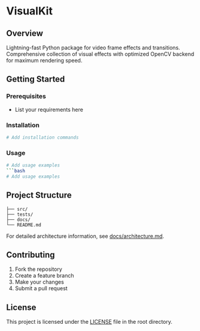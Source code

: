 # VisualKit

## Overview
Lightning-fast Python package for video frame effects and transitions. Comprehensive collection of visual effects with optimized OpenCV backend for maximum rendering speed.

## Getting Started

### Prerequisites
- List your requirements here

### Installation
```bash
# Add installation commands
```

### Usage
```bash
# Add usage examples
```bash
# Add usage examples
```

## Project Structure
```
├── src/
├── tests/
├── docs/
└── README.md
```

For detailed architecture information, see [docs/architecture.md](docs/architecture.md).

## Contributing
1. Fork the repository
2. Create a feature branch
3. Make your changes
4. Submit a pull request

## License
This project is licensed under the [LICENSE](LICENSE) file in the root directory.